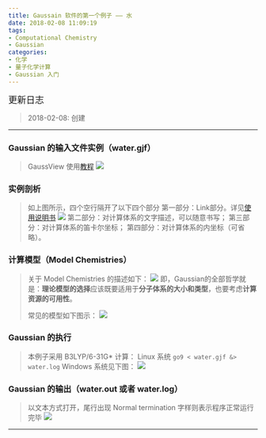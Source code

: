 ```yaml
---
title: Gaussain 软件的第一个例子 —— 水
date: 2018-02-08 11:09:19
tags: 
- Computational Chemistry
- Gaussian
categories:
- 化学
- 量子化学计算
- Gaussian 入门
---
```


<font  size=4 face="黑体">更新日志</font> 

> 2018-02-08: 创建

---


### Gaussian 的输入文件实例（water.gjf）
> GaussView 使用[教程](https://www.baidu.com/s?wd=GaussView%20%E4%BD%BF%E7%94%A8%E6%95%99%E7%A8%8B&rsv_spt=1&rsv_iqid=0xa91889190003e46e&issp=1&f=8&rsv_bp=0&rsv_idx=2&ie=utf-8&tn=sitehao123&rsv_enter=1&rsv_n=2&rsv_sug3=1)
![](http://p7b7this6.bkt.clouddn.com/18-6-3/39730769.jpg)
### 实例剖析
> 如上图所示，四个空行隔开了以下四个部分
> 第一部分：Link部分。详见[使用说明书](https://www.baidu.com/s?wd=g09%20%E4%BD%BF%E7%94%A8%E8%AF%B4%E6%98%8E%E4%B9%A6&rsv_spt=1&rsv_iqid=0xce519ed00005c3d7&issp=1&f=8&rsv_bp=1&rsv_idx=2&ie=utf-8&rqlang=cn&tn=sitehao123&rsv_enter=0&oq=g09%2520%25E4%25BD%25BF%25E7%2594%25A8%25E8%25AF%25B4%25E6%2598%258E%25E4%25B9%25A6&rsv_t=b5f7Sm7aKLp818iBSOkNaOHkUav6%2BKuVRyRjEvgG2xQUNzgF8chxoeDJrvjkNO2WUw&rsv_pq=eafaf8810004c4d3)
![](http://p7b7this6.bkt.clouddn.com/18-6-3/66392621.jpg)
> 第二部分：对计算体系的文字描述，可以随意书写；
> 第三部分：对计算体系的笛卡尔坐标； 
> 第四部分：对计算体系的内坐标（可省略）。
### 计算模型（Model Chemistries）
> 关于 Model Chemistries 的描述如下：
![](http://p7b7this6.bkt.clouddn.com/18-6-3/23060002.jpg)
> 即，Gaussian的全部哲学就是：**理论模型的选择**应该既要适用于**分子体系的大小和类型**，也要考虑**计算资源的可用性**。
>
> 常见的模型如下图示：
> ![](http://p7b7this6.bkt.clouddn.com/18-6-3/92851808.jpg)


### Gaussian 的执行
> 本例子采用 B3LYP/6-31G* 计算：
> Linux 系统 `go9 < water.gjf &> water.log`
> Windows 系统见下图：
![](http://p7b7this6.bkt.clouddn.com/18-6-3/75662299.jpg)


### Gaussian 的输出（water.out 或者 water.log）
> 以文本方式打开，尾行出现 Normal termination 字样则表示程序正常运行完毕
![](http://p7b7this6.bkt.clouddn.com/18-6-3/37747855.jpg)

---







 











